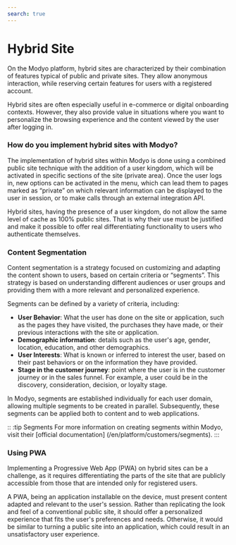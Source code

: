 ```yaml
---
search: true
---
```


# Hybrid Site

On the Modyo platform, hybrid sites are characterized by their combination of features typical of public and private sites. They allow anonymous interaction, while reserving certain features for users with a registered account.

Hybrid sites are often especially useful in e-commerce or digital onboarding contexts. However, they also provide value in situations where you want to personalize the browsing experience and the content viewed by the user after logging in.

### How do you implement hybrid sites with Modyo?

The implementation of hybrid sites within Modyo is done using a combined public site technique with the addition of a user kingdom, which will be activated in specific sections of the site (private area). Once the user logs in, new options can be activated in the menu, which can lead them to pages marked as “private” on which relevant information can be displayed to the user in session, or to make calls through an external integration API.

Hybrid sites, having the presence of a user kingdom, do not allow the same level of cache as 100% public sites. That is why their use must be justified and make it possible to offer real differentiating functionality to users who authenticate themselves.

### Content Segmentation

Content segmentation is a strategy focused on customizing and adapting the content shown to users, based on certain criteria or “segments”. This strategy is based on understanding different audiences or user groups and providing them with a more relevant and personalized experience.

Segments can be defined by a variety of criteria, including:

- **User Behavior**: What the user has done on the site or application, such as the pages they have visited, the purchases they have made, or their previous interactions with the site or application.
- **Demographic information**: details such as the user's age, gender, location, education, and other demographics.
- **User Interests**: What is known or inferred to interest the user, based on their past behaviors or on the information they have provided.
- **Stage in the customer journey**: point where the user is in the customer journey or in the sales funnel. For example, a user could be in the discovery, consideration, decision, or loyalty stage.

In Modyo, segments are established individually for each user domain, allowing multiple segments to be created in parallel. Subsequently, these segments can be applied both to content and to web applications.

:: :tip Segments
For more information on creating segments within Modyo, visit their [official documentation] (/en/platform/customers/segments).
:::

### Using PWA

Implementing a Progressive Web App (PWA) on hybrid sites can be a challenge, as it requires differentiating the parts of the site that are publicly accessible from those that are intended only for registered users.

A PWA, being an application installable on the device, must present content adapted and relevant to the user's session. Rather than replicating the look and feel of a conventional public site, it should offer a personalized experience that fits the user's preferences and needs. Otherwise, it would be similar to turning a public site into an application, which could result in an unsatisfactory user experience.




